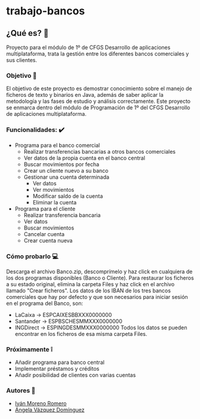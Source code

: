 # trabajo-bancos

## ¿Qué es? :bank:
Proyecto para el módulo de 1º de CFGS Desarrollo de aplicaciones multiplataforma, trata la gestión entre los diferentes bancos comerciales y sus clientes.

### Objetivo :open_file_folder:
El objetivo de este proyecto es demostrar conocimiento sobre el manejo de ficheros de texto y binarios en Java, además de saber aplicar la metodología y las fases de estudio y análisis correctamente. Este proyecto se enmarca dentro del módulo de Programación de 1º del CFGS Desarrollo de aplicaciones multiplataforma.

### Funcionalidades: :heavy_check_mark:
* Programa para el banco comercial
    * Realizar transferencias bancarias a otros bancos comerciales
    * Ver datos de la propia cuenta en el banco central
    * Buscar movimientos por fecha
    * Crear un cliente nuevo a su banco
    * Gestionar una cuenta determinada
        * Ver datos
        * Ver movimientos
        * Modificar saldo de la cuenta
        * Eliminar la cuenta
* Programa para el cliente
    * Realizar transferencia bancaria
    * Ver datos
    * Buscar movimientos
    * Cancelar cuenta
    * Crear cuenta nueva
    
### Cómo probarlo :computer:
Descarga el archivo Banco.zip, descomprímelo y haz click en cualquiera de los dos programas disponibles (Banco o Cliente). Para restaurar los ficheros a su estado original, elimina la carpeta Files y haz click en el archivo llamado "Crear ficheros".
Los datos de los IBAN de los tres bancos comerciales que hay por defecto y que son necesarios para iniciar sesión en el programa del Banco, son:
   * LaCaixa -> ESPCAIXESBBXXX0000000
   * Santander -> ESPBSCHESMMXXX0000000
   * INGDirect -> ESPINGDESMMXXX0000000
Todos los datos se pueden encontrar en los ficheros de esa misma carpeta Files.

### Próximamente  :grey_exclamation: 
   * Añadir programa para banco central
   * Implementar préstamos y créditos
   * Añadir posibilidad de clientes con varias cuentas

### Autores :busts_in_silhouette:
* [Iván Moreno Romero](https://github.com/Ivanmr96) 
* [Ángela Vázquez Domínguez](https://github.com/randomkwiz) 
